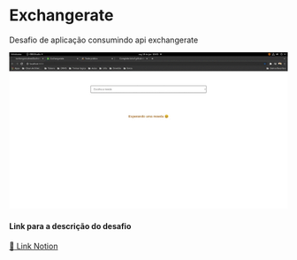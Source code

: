 # Exchangerate
Desafio de aplicação consumindo api exchangerate

<img src="./app.gif" />

#### Link para a descrição do desafio
<a href="https://www.notion.so/Teste-pr-tico-86994d2a7e714ab5a11778849838d969"> :page_facing_up: Link Notion</a>
